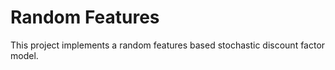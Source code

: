 # Random Features

This project implements a random features based stochastic discount factor model.
